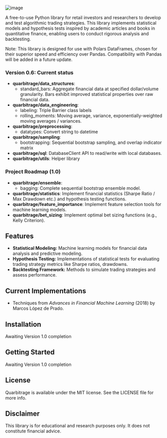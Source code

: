 ![image](https://github.com/user-attachments/assets/9327d620-861d-41b4-bacf-263fb591d3c6)

A free-to-use Python library for retail investors and researchers to develop and test algorithmic trading strategies. This library implements statistical models and hypothesis tests inspired by academic articles and books in quantitative finance, enabling users to conduct rigorous analysis and backtesting. 

Note: This library is designed for use with Polars DataFrames, chosen for their superior speed and efficiency over Pandas. Compatibility with Pandas will be added in a future update.

### Version 0.6: Current status
- **quarbitrage/data_structures**:
  - standard_bars: Aggregate financial data at specified dollar/volume granularity. Bars exhibit improved statistical properties over raw financial data.
- **quarbitrage/data_engineering**:
  - labeling: Triple Barrier class labels
  - rolling_moments: Moving average, variance, exponentially-weighted moving averages / variances.
- **quarbitrage/preprocessing**:
  - datatypes: Convert string to datetime
- **quarbitrage/sampling**:
  - bootstrapping: Sequential bootstrap sampling, and overlap indicator matrix
- **quarbitrage/sql**: DatabaseClient API to read/write with local databases.
- **quarbitrage/utils**: Helper library

### Project Roadmap (1.0)
- **quarbitrage/ensemble**:
  - bagging: Complete sequential bootstrap ensemble model.
- **quarbitrage/statistics**: Implement financial statistics (Sharpe Ratio / Max Drawdown etc.) and hypothesis testing functions.
- **quarbitrage/feature_importance**: Implement feature selection tools for machine learning models.
- **quarbitrage/bet_sizing**: Implement optimal bet sizing functions (e.g., Kelly Criterion).

## Features
<ul>
  <li>
    <b>Statistical Modeling:</b> Machine learning models for financial data analysis and predictive modeling.
  </li>
  <li>
    <b>Hypothesis Testing:</b> Implementations of statistical tests for evaluating trading strategy metrics like Sharpe ratios, drawdowns.
  </li>
  <li>
    <b>Backtesting Framework:</b> Methods to simulate trading strategies and assess performance.
  </li>
</ul>

## Current Implementations
<ul>
  <li>
    Techniques from <i>Advances in Financial Machine Learning</i> (2018) by Marcos López de Prado.
  </li>
</ul>

## Installation

Awaiting Version 1.0 completion

## Getting Started

Awaiting Version 1.0 completion

## License
Quarbitrage is available under the MIT license. See the LICENSE file for more info.
## Disclaimer

This library is for educational and research purposes only. It does not constitute financial advice.




